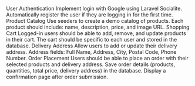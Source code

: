 User Authentication
Implement login with Google using Laravel Socialite.
Automatically register the user if they are logging in for the first time.
Product Catalog
Use seeders to create a demo catalog of products.
Each product should include: name, description, price, and image URL.
Shopping Cart
Logged-in users should be able to add, remove, and update products in their cart.
The cart should be specific to each user and stored in the database.
Delivery Address
Allow users to add or update their delivery address.
Address fields: Full Name, Address, City, Postal Code, Phone Number.
Order Placement
Users should be able to place an order with their selected products and delivery address.
Save order details (products, quantities, total price, delivery address) in the database.
Display a confirmation page after order submission.
